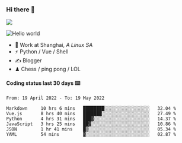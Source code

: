 ### Hi there 👋
![](https://komarev.com/ghpvc/?username=Xuhandsome)


<img src="https://github-readme-stats.vercel.app/api?username=XuHandsome&show_icons=true&theme=merko" alt="Hello world">

<br/>

- 🍻  Work at Shanghai, _A Linux SA_
- ⚡  Python / Vue / Shell
- ✍️  Blogger
- ♟  Chess / ping pong / LOL

#### Coding status last 30 days ⌨️

<!--START_SECTION:waka-->

```text
From: 19 April 2022 - To: 19 May 2022

Markdown     10 hrs 6 mins   ████████░░░░░░░░░░░░░░░░░   32.04 %
Vue.js       8 hrs 40 mins   ███████░░░░░░░░░░░░░░░░░░   27.49 %
Python       4 hrs 31 mins   ███▓░░░░░░░░░░░░░░░░░░░░░   14.37 %
JavaScript   3 hrs 25 mins   ██▓░░░░░░░░░░░░░░░░░░░░░░   10.86 %
JSON         1 hr 41 mins    █▒░░░░░░░░░░░░░░░░░░░░░░░   05.34 %
YAML         54 mins         ▓░░░░░░░░░░░░░░░░░░░░░░░░   02.87 %
```

<!--END_SECTION:waka-->
